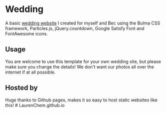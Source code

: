 # Wedding
A basic [wedding website](http://becandscotttietheknot.com/) I created for myself and Bec using the Bulma CSS framework, Particles.js, jQuery.countdown, Google Satisfy Font and FontAwesome icons.

## Usage
You are welcome to use this template for your own wedding site, but please make sure you change the details! We don't want our photos all over the internet if at all possible.

## Hosted by
Huge thanks to Github pages, makes it so easy to host static websites like this!
#   L a u r e n C h e m . g i t h u b . i o  
 